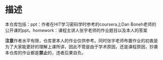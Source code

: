 # 描述

本仓库包括：ppt：作者在HIT学习密码学时参考的coursera上Dan Boneh老师的公开课的ppt。homework：课程主讲人张宇老师的作业题目以及本人的答案

​	**注意**作者水平有限，仓库里本人的作业仅供参考。同时张宇老师布置作业的初衷是为了大家能更好的理解上课所讲，因此不管是由于学术原因，还是课程原因，抄袭本仓库的作业都是**禁止**的，违者后果自负。